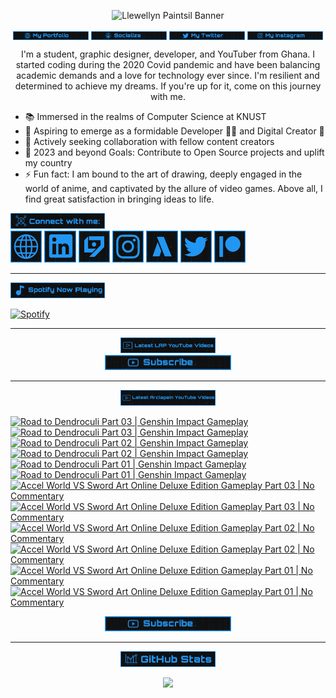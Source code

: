 <!-- Banner -->
<p align="center">
<img src="./images/banner/github-banner-v2.gif" alt="Llewellyn Paintsil Banner" title="Llewellyn Paintsil Banner" loading="eager" decoding="async" longdesc="I'm Llewellyn Adonteng Paintsil. A Christian, web developer, Content Creator, Gamer, Graphic Designer, and anime lover. This is just an improved version of my banner by the way. Hope to work with more people and improve my skills.">
</p>

<div align="center">

<!-- INTRO BADGES START -->
<p>
<!-- My portfolio -->
<a href="https://llewellyn-portfolio.vercel.app/" target="_blank">
<img src="./images/badge/my-portfolio-active.png" align="center" width="24%" alt="Llewellyn's Portfolio Badge [Down]" title="Llewellyn's Portfolio [Down]" loading="eager" decoding="async" longdesc="A custom made badge that leads to the Portfolio of Llewellyn Adonteng Paintsil"></a> 
<!-- My Github -->
<a href="https://github.com/Llewellyn500" target="_blank">
<img src="./images/badge/socialize.png" align="center" width="24%" alt="Llewellyn's Github Profile Badge" title="Llewellyn's Github Profile" loading="eager" decoding="async" longdesc="A custom made badge that leads to the Github Profile of Llewellyn Adonteng Paintsil"></a>
<!-- My Twitter -->
<a href="https://twitter.com/LlewellynAdont1" target="_blank">
<img src="./images/badge/my-twitter.png" align="center" width="24%" alt="Llewellyn's Twitter Badge" title="Llewellyn's Twitter" loading="eager" decoding="async" longdesc="A custom made badge that leads to the Twitter account of Llewellyn Adonteng Paintsil"></a>
<!-- My Instagram -->
<a href="https://instagram.com/llewellynpaint?igshid=MzNINGNkZWQ4Mg==" target="_blank">
<img src="./images/badge/my-instagram.png" width="24%" align="center" alt="Llewellyn's Instagram Badge" title="Llewellyn's Instagram" loading="eager" decoding="async" longdesc="A custom made badge that leads to the instagram account of Llewellyn Adonteng Paintsil"></a>
</p>
<!-- INTRO BADGES END -->

<!-- BODY START -->
<p>
I'm a student, graphic designer, developer, and YouTuber from Ghana. I started coding during the 2020 Covid pandemic and have been balancing academic demands and a love for technology ever since. I'm resilient and determined to achieve my dreams. If you're up for it, come on this journey with me.
</p>
</div>

<p>
<ul>
<li>📚 Immersed in the realms of Computer Science at KNUST</li>
<li>🌱 Aspiring to emerge as a formidable Developer 👨‍💻 and Digital Creator 🎥</li>
<li>👯 Actively seeking collaboration with fellow content creators
</li>
<li>🥅 2023 and beyond Goals: Contribute to Open Source projects and uplift my country
</li>
<li>⚡ Fun fact: I am bound to the art of drawing, deeply engaged in the world of anime, and captivated by the allure of video games. Above all, I find great satisfaction in bringing ideas to life.</li>
</ul>
</p>
<!-- BODY END -->

<!-- SOCIAL MEDIA LINKS START -->
<div>
<img src="./images/badge/connect-with-me.png"  width="30%" alt="connect with me" title="Connect with me" loading="eager" decoding="async" />
</div>
<div>
<a href="https://llewellyn-portfolio.vercel.app/" target="_blank">
<img src="./images/icons/portfolio-[up].png" width="10%" alt="Llewellyn Portfolio Icon" title="Llewellyn's Portfolio" loading="lazy" decoding="async" longdesc="A custom made icon that leads to the Portfolio of Llewellyn Adonteng Paintsil"/></a>
<a href="https://www.linkedin.com/in/llewellynpaintsil" target="_blank">
<img src="./images/icons/linkedin.png" width="10%" alt="Llewellyn Linkedin Profile Icon" title="Llewellyn's Linkedin Profile" loading="lazy" decoding="async" longdesc="A custom made icon that leads to the Linkedin of Llewellyn Adonteng Paintsil"/></a>
<a href="https://www.youtube.com/@lap-tutorials" target="_blank">
<img src="./images/icons/lap.png" width="10%" alt="LAP Youtube Channel Icon" title="LAP YouTube Channel" loading="lazy" decoding="async" longdesc="A custom made icon that leads to the LAP youtube Channel"/></a>
<a href="https://instagram.com/llewellynpaint?igshid=MzNINGNkZWQ4Mg==" target="_blank">
<img src="./images/icons/instagram.png" width="10%" alt="Llewellyn Instagram Icon" title="Llewellyn's Instagram" loading="lazy" decoding="async" longdesc="A custom made icon that leads to the Instagram account of Llewellyn Adonteng Paintsil"/></a>
<a href="https://www.youtube.com/@arclapain" target="_blank">
<img src="./images/icons/arclapain.png" width="10%" alt="Arclapain YouTube Channel Icon" title="Arclapain YouTube Channel" loading="lazy" decoding="async" longdesc="A custom made icon that leads to the Channel of Arclapain"/></a>
<a href="https://twitter.com/LlewellynAdont1" target="_blank">
<img src="./images/icons/twitter.png" width="10%" alt="Llewellyn Twitter Icon" title="Llewellyn's Twitter Account" loading="lazy" decoding="async" longdesc="A custom made icon that leads to the Twitter of Llewellyn Adonteng Paintsil"/></a>
<a href="https://www.patreon.com/LPTeach" target="_blank">
<img src="./images/icons/patreon.png" width="10%" alt="Llewellyn Patreon Icon" title="Llewellyn's Patreon" loading="lazy" decoding="async" longdesc="A custom made icon that leads to the Patreon of Llewellyn Adonteng Paintsil"/></a>
</div>
<!-- SOCIAL MEDIA LINKS END -->

---

<!-- Spotify now playing start -->
<div>
<img src="./images/badge/spotify-now-play.png"  width="30%" alt="spotify now playing" title="Spotify Now Playing" loading="eager" decoding="async"/>
</div>
<div>

[![Spotify](https://spotify-now-playing-two-nu.vercel.app/api/spotify)](https://open.spotify.com/user/31oqgy33mbfmztovhp2eguowwti4)

</div>
<!-- Spotify now playing end -->

---

<div align="center">
<img src="./images/badge/latest-lap-youtube-videos.png"  width="30%" alt="lap youtube videos" title="LAP - Tutorials YouTube Video" loading="eager" decoding="async" />
</div>
<div>

<!-- BEGIN LAP-TUTORIALS-YOUTUBE-CARDS -->

<!-- END LAP-TUTORIALS-YOUTUBE-CARDS -->

<div align="center">
<a href="https://www.youtube.com/@lap-tutorials">
<img src="./images/badge/subscribe.png" width="40%" alt="Subscribe button" title="Subscribe Button" loading="eager" decoding="async" longdesc="A custom made subscribe button"/></a>
</div>

---

<div align="center">
<img src="./images/badge/latest-arclapain-youtube-video.png"  width="30%" alt="arclapain youtube videos" title="Arclapain YouTube Videos" loading="eager" decoding="async" />
</div>
<div>

<!-- BEGIN ARCLAPAIN-YOUTUBE-CARDS -->
[![Road to Dendroculi Part 03 | Genshin Impact Gameplay](https://ytcards.demolab.com/?id=oYk1rj8NfW0&title=Road+to+Dendroculi+Part+03+%7C+Genshin+Impact+Gameplay&lang=en&timestamp=1706310027&background_color=%23101010&title_color=%23FBFBFD&stats_color=%232196f3&max_title_lines=1&width=250&border_radius=5 "Road to Dendroculi Part 03 | Genshin Impact Gameplay")](https://www.youtube.com/watch?v=oYk1rj8NfW0#gh-dark-mode-only)[![Road to Dendroculi Part 03 | Genshin Impact Gameplay](https://ytcards.demolab.com/?id=oYk1rj8NfW0&title=Road+to+Dendroculi+Part+03+%7C+Genshin+Impact+Gameplay&lang=en&timestamp=1706310027&background_color=%23101010&title_color=%23FBFBFD&stats_color=%232196f3&max_title_lines=1&width=250&border_radius=5 "Road to Dendroculi Part 03 | Genshin Impact Gameplay")](https://www.youtube.com/watch?v=oYk1rj8NfW0#gh-light-mode-only)
[![Road to Dendroculi Part 02 | Genshin Impact Gameplay](https://ytcards.demolab.com/?id=GYaWv0FoHXo&title=Road+to+Dendroculi+Part+02+%7C+Genshin+Impact+Gameplay&lang=en&timestamp=1706137209&background_color=%23101010&title_color=%23FBFBFD&stats_color=%232196f3&max_title_lines=1&width=250&border_radius=5 "Road to Dendroculi Part 02 | Genshin Impact Gameplay")](https://www.youtube.com/watch?v=GYaWv0FoHXo#gh-dark-mode-only)[![Road to Dendroculi Part 02 | Genshin Impact Gameplay](https://ytcards.demolab.com/?id=GYaWv0FoHXo&title=Road+to+Dendroculi+Part+02+%7C+Genshin+Impact+Gameplay&lang=en&timestamp=1706137209&background_color=%23101010&title_color=%23FBFBFD&stats_color=%232196f3&max_title_lines=1&width=250&border_radius=5 "Road to Dendroculi Part 02 | Genshin Impact Gameplay")](https://www.youtube.com/watch?v=GYaWv0FoHXo#gh-light-mode-only)
[![Road to Dendroculi Part 01 | Genshin Impact Gameplay](https://ytcards.demolab.com/?id=y0gxKw_5oZA&title=Road+to+Dendroculi+Part+01+%7C+Genshin+Impact+Gameplay&lang=en&timestamp=1705964436&background_color=%23101010&title_color=%23FBFBFD&stats_color=%232196f3&max_title_lines=1&width=250&border_radius=5 "Road to Dendroculi Part 01 | Genshin Impact Gameplay")](https://www.youtube.com/watch?v=y0gxKw_5oZA#gh-dark-mode-only)[![Road to Dendroculi Part 01 | Genshin Impact Gameplay](https://ytcards.demolab.com/?id=y0gxKw_5oZA&title=Road+to+Dendroculi+Part+01+%7C+Genshin+Impact+Gameplay&lang=en&timestamp=1705964436&background_color=%23101010&title_color=%23FBFBFD&stats_color=%232196f3&max_title_lines=1&width=250&border_radius=5 "Road to Dendroculi Part 01 | Genshin Impact Gameplay")](https://www.youtube.com/watch?v=y0gxKw_5oZA#gh-light-mode-only)
[![Accel World VS Sword Art Online Deluxe Edition Gameplay Part 03 | No Commentary](https://ytcards.demolab.com/?id=X644wCxLnWg&title=Accel+World+VS+Sword+Art+Online+Deluxe+Edition+Gameplay+Part+03+%7C+No+Commentary&lang=en&timestamp=1705705220&background_color=%23101010&title_color=%23FBFBFD&stats_color=%232196f3&max_title_lines=1&width=250&border_radius=5 "Accel World VS Sword Art Online Deluxe Edition Gameplay Part 03 | No Commentary")](https://www.youtube.com/watch?v=X644wCxLnWg#gh-dark-mode-only)[![Accel World VS Sword Art Online Deluxe Edition Gameplay Part 03 | No Commentary](https://ytcards.demolab.com/?id=X644wCxLnWg&title=Accel+World+VS+Sword+Art+Online+Deluxe+Edition+Gameplay+Part+03+%7C+No+Commentary&lang=en&timestamp=1705705220&background_color=%23101010&title_color=%23FBFBFD&stats_color=%232196f3&max_title_lines=1&width=250&border_radius=5 "Accel World VS Sword Art Online Deluxe Edition Gameplay Part 03 | No Commentary")](https://www.youtube.com/watch?v=X644wCxLnWg#gh-light-mode-only)
[![Accel World VS Sword Art Online Deluxe Edition Gameplay Part 02 | No Commentary](https://ytcards.demolab.com/?id=qKAs-eTYZg0&title=Accel+World+VS+Sword+Art+Online+Deluxe+Edition+Gameplay+Part+02+%7C+No+Commentary&lang=en&timestamp=1705532433&background_color=%23101010&title_color=%23FBFBFD&stats_color=%232196f3&max_title_lines=1&width=250&border_radius=5 "Accel World VS Sword Art Online Deluxe Edition Gameplay Part 02 | No Commentary")](https://www.youtube.com/watch?v=qKAs-eTYZg0#gh-dark-mode-only)[![Accel World VS Sword Art Online Deluxe Edition Gameplay Part 02 | No Commentary](https://ytcards.demolab.com/?id=qKAs-eTYZg0&title=Accel+World+VS+Sword+Art+Online+Deluxe+Edition+Gameplay+Part+02+%7C+No+Commentary&lang=en&timestamp=1705532433&background_color=%23101010&title_color=%23FBFBFD&stats_color=%232196f3&max_title_lines=1&width=250&border_radius=5 "Accel World VS Sword Art Online Deluxe Edition Gameplay Part 02 | No Commentary")](https://www.youtube.com/watch?v=qKAs-eTYZg0#gh-light-mode-only)
[![Accel World VS Sword Art Online Deluxe Edition Gameplay Part 01 | No Commentary](https://ytcards.demolab.com/?id=l5TFubWomks&title=Accel+World+VS+Sword+Art+Online+Deluxe+Edition+Gameplay+Part+01+%7C+No+Commentary&lang=en&timestamp=1705359622&background_color=%23101010&title_color=%23FBFBFD&stats_color=%232196f3&max_title_lines=1&width=250&border_radius=5 "Accel World VS Sword Art Online Deluxe Edition Gameplay Part 01 | No Commentary")](https://www.youtube.com/watch?v=l5TFubWomks#gh-dark-mode-only)[![Accel World VS Sword Art Online Deluxe Edition Gameplay Part 01 | No Commentary](https://ytcards.demolab.com/?id=l5TFubWomks&title=Accel+World+VS+Sword+Art+Online+Deluxe+Edition+Gameplay+Part+01+%7C+No+Commentary&lang=en&timestamp=1705359622&background_color=%23101010&title_color=%23FBFBFD&stats_color=%232196f3&max_title_lines=1&width=250&border_radius=5 "Accel World VS Sword Art Online Deluxe Edition Gameplay Part 01 | No Commentary")](https://www.youtube.com/watch?v=l5TFubWomks#gh-light-mode-only)
<!-- END ARCLAPAIN-YOUTUBE-CARDS -->

<div align="center">
<a href="https://www.youtube.com/@arclapain">
<img src="./images/badge/subscribe.png" width="40%" alt="Subscribe button" title="Subscribe Button" loading="eager" decoding="async" longdesc="A custom made subscribe button"/></a>
</div>

---

<div align="center">
<img src="./images/badge/github-stats.png"  width="30%" alt="github stats" title="GitHub Stats" loading="eager" decoding="async" />
</div>
<p align="center">
<img src="https://github-readme-stats-rho-rouge.vercel.app/api?username=Llewellyn500&show_icons=true&title_color=2196f3&bg_color=101010&text_color=fff&icon_color=2196f3&hide_border=true" />
</p>
